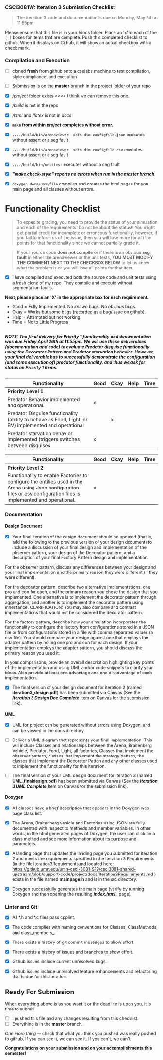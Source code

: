### CSCI3081W: Iteration 3 Submission Checklist

>The iteration 3 code and documentation is due on Monday, May 6th at 11:55pm

Please ensure that this file is in your /docs folder. Place an 'x' in each of the `[ ]` boxes for items that are complete. Push this completed checklist to github. When it displays on Github, it will show an actual checkbox with a check mark.

### Compilation and Execution

- [ ]  cloned **fresh** from github onto a cselabs machine to test compilation, style compliance, and execution
- [ ] Submission is on the **master** branch in the project folder of your repo
- [x] _/project_ folder exists   <<<< I think we can remove this one.
- [x] _/build_ is not in the repo
- [x] _/html_  and _/latex_ is not in _docs_
- [x] **__`make` from within _project_ completes without error.__**
- [x] `./../build/bin/arenaviewer  xdim dim configfile.json` executes without assert or a seg fault
- [x] `./../build/bin/arenaviewer  xdim dim configfile.csv` executes without assert or a seg fault
- [x] `./../build/bin/unittest` executes without a seg fault
- [x] **_"make check-style" reports no errors when run in the master branch._**
- [x] `doxygen docs/Doxyfile` compiles and creates the html pages for you main page and  all classes without errors.



# Functionality Checklist


> To expedite grading, you need to provide the status of your simulation and each of the requirements. Do not lie about the status!! You might get partial credit for incomplete or erroneous functionality, however, if you fail to inform us of the issue, then you will lose more (or all) the points for that functionality since we cannot partially grade it.

>If your source code  **does not compile** or if there is an obvious **seg fault** in either the arenaviewer or the unit tests, **__YOU MUST MODIFY THE COMMENT NEXT TO THE CHECKBOX BELOW__** to let us know what the problem is or you will lose all points for that item.

- [x] I have compiled and executed both the source code and unit tests using a fresh clone of my repo. They compile and execute without segmentation faults.

**__Next, please place an 'X' in the appropriate box for each requirement.__**

- Good = Fully Implemented. No _known_ bugs. No _obvious_ bugs.
- Okay = Works but some bugs (recorded as a bug/issue on github).
- Help = Attempted but not working.
- Time = No to Little Progress
##

#### **_NOTE:  The final delivery for  Priority 1 functionality and documentation was due Friday April 26th at 11:55pm.  We will use those deliverables (documentation and code) to evaluate Predator disguise functionality using the Decorator Pattern and Predator starvation behavior.   However, your final deliverable has to successfully demonstrate the configuration (and some execution of) predator functionality, and thus we ask for status on Priority 1 items._**

##
| Functionality | Good | Okay | Help | Time |
| ------------- | ---- |----- | ---- | ---- |
| **__Priority Level 1__** |
| Predator Behavior implemented and operational. |x|  |  |  |
| Predator Disguise functionality (ability to behave as Food, Light, or BV) implemented and operational |  |x|  |  |
| Predator starvation behavior implemented (triggers switches between disguises |x|  |  |  |

| Functionality | Good | Okay | Help | Time |
| ------------- | ---- |----- | ---- | ---- |
| **__Priority Level 2__** |
| Functionality to enable Factories to configure the entities used in the Arena using Json configuration files or csv configuration files is implemented and operational.   |x|  |  |  |

### Documentation


#### Design Document

- [x] Your final iteration of the design document should be updated (that is,  add the following to the previous version of your design document) to include a discussion of  your final design and implementation of the observer pattern, your design of the Decorator pattern, and a description of your final Factory Pattern design and implementation.

For the observer pattern, discuss any differences between your design and your final implementation and the primary reason they were different (if they were different).

For the decorator pattern, describe two alternative implementations, one pro and con for each, and the primary reason you chose the design that you implemented. One alternative is to implement the decorator pattern through aggregation, and another is to implement the decorator pattern using inheritance. CLARIFICATION: You may also compare and contrast implementations that would not be considered the decorator pattern.

For the factory pattern, describe how your simulation incorporates the functionality to configure the factory from configurations stored in a JSON file or from configurations stored in a file with comma separated values (a csv file). You should compare your design against one that employs the adapter pattern by noting one pro and con for each design. If your implementation employs the adapter pattern, you should discuss the primary reason you used it.

In your comparisons, provide an overall description highlighting key points of the implementation and using UML and/or code snippets to clarify your ideas. Also provide at least one advantage and one disadvantage of each implementation.

- [x] The final version of your design document for iteration 2 (named **__iteration3\_design.pdf__**) has been submitted via Canvas (See the **_Iteration 3  Design Doc Complete_** Item on Canvas for the submission link).


#### UML

- [x] UML for project can be generated without errors using Doxygen,  and can be viewed in the docs directory.
- [ ]  Deliver a UML diagram  that represents your final implementation. This will include Classes and relationships between the Arena, Braitenberg Vehicle, Predator, Food, Light, all factories, Classes that implement the observer pattern, classes that implement the strategy pattern, the classes that implement the Decorator Patten and any other classes used to implement the functionality for this iteration.
- [ ] The final version of your UML design document for iteration 3 (named **__UML\_finaldesign.pdf__**) has been submitted via Canvas (See the **_Iteration 3  UML Complete_** Item on Canvas for the submission link).


#### Doxygen

- [x] All classes have a _brief_ description that appears in the Doxygen web page class list.
- [x] The Arena, Braitenberg vehicle and Factories using JSON  are fully documented with respect to methods and member variables. In other words, in the html generated pages of Doxygen, the user can click on a class method and see more information about its purpose and parameters.
- [x] A landing page that updates the landing page you submitted for iteration 2 and  meets the requirements specified in the Iteration 3 Requirements (in the file Iteration3Requiements.md located here: https://github.umn.edu/umn-csci-3081-S19/csci3081-shared-upstream/blob/support-code/project/docs/Iteration3Requirements.md ) exists in the file named **__mainpage.h__** and is in the src directory.
- [x] Doxygen successfully generates the main page (verify by running Doxygen and then opening the resulting **_index.html__** page).


### Linter and Git

- [x] All *.h and *.c files pass cpplint.
- [x] The code complies with naming conventions for Classes, ClassMethods, and class\_members\_.
- [x] There exists a history of git commit messages to show effort.
- [x] There exists a history of issues and branches to show effort.
- [x] Github issues include current unresolved bugs.
- [x] Github issues include unresolved feature enhancements and refactoring that is due for this iteration.


## Ready For Submission


When everything above is as you want it or the deadline is upon you, it is time to submit!

- [ ] I pushed this file and any changes resulting from this checklist.
- [ ] Everything is in the **__master__** branch.

_One more thing_ -- check that what you think you pushed was really pushed to github. If you can see it, we can see it. If you can't, we can't.

**Congratulations on your submission and on your accomplishments this semester!**
